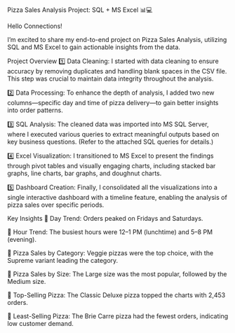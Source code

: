 Pizza Sales Analysis Project: SQL + MS Excel 📊💻

Hello Connections!

I’m excited to share my end-to-end project on Pizza Sales Analysis, utilizing SQL and MS Excel to gain actionable insights from the data.

Project Overview
1️⃣ Data Cleaning:
I started with data cleaning to ensure accuracy by removing duplicates and handling blank spaces in the CSV file. This step was crucial to maintain data integrity throughout the analysis.

2️⃣ Data Processing:
To enhance the depth of analysis, I added two new columns—specific day and time of pizza delivery—to gain better insights into order patterns.

3️⃣ SQL Analysis:
The cleaned data was imported into MS SQL Server, where I executed various queries to extract meaningful outputs based on key business questions. (Refer to the attached SQL queries for details.)

4️⃣ Excel Visualization:
I transitioned to MS Excel to present the findings through pivot tables and visually engaging charts, including stacked bar graphs, line charts, bar graphs, and doughnut charts.

5️⃣ Dashboard Creation:
Finally, I consolidated all the visualizations into a single interactive dashboard with a timeline feature, enabling the analysis of pizza sales over specific periods.

Key Insights
🔹 Day Trend:
Orders peaked on Fridays and Saturdays.

🔹 Hour Trend:
The busiest hours were 12–1 PM (lunchtime) and 5–8 PM (evening).

🔹 Pizza Sales by Category:
Veggie pizzas were the top choice, with the Supreme variant leading the category.

🔹 Pizza Sales by Size:
The Large size was the most popular, followed by the Medium size.

🔹 Top-Selling Pizza:
The Classic Deluxe pizza topped the charts with 2,453 orders.

🔹 Least-Selling Pizza:
The Brie Carre pizza had the fewest orders, indicating low customer demand.

